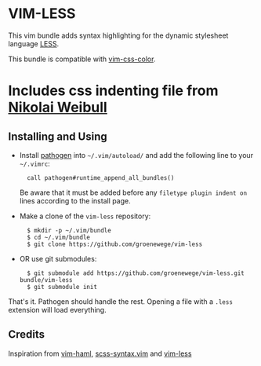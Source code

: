 # VIM-LESS #

This vim bundle adds syntax highlighting for the dynamic stylesheet language [LESS](http://lesscss.org).

This bundle is compatible with [vim-css-color](https://github.com/skammer/vim-css-color).

# Includes css indenting file from [Nikolai Weibull](https://gist.github.com/762326/bcbd35239db7f26447f1c2323037d20a5219471d)

## Installing and Using ##

- Install [pathogen](http://www.vim.org/scripts/script.php?script_id=2332) into `~/.vim/autoload/` and add the
   following line to your `~/.vimrc`:

        call pathogen#runtime_append_all_bundles()

     Be aware that it must be added before any `filetype plugin indent on`
     lines according to the install page.

- Make a clone of the `vim-less` repository:

        $ mkdir -p ~/.vim/bundle
        $ cd ~/.vim/bundle
        $ git clone https://github.com/groenewege/vim-less

- OR use git submodules:

        $ git submodule add https://github.com/groenewege/vim-less.git bundle/vim-less
        $ git submodule init

That's it. Pathogen should handle the rest. Opening a file with a `.less`
extension will load everything.

## Credits ##

Inspiration from [vim-haml](https://github.com/tpope/vim-haml), 
[scss-syntax.vim](https://github.com/cakebaker/scss-syntax.vim) and
[vim-less](https://github.com/lunaru/vim-less)
